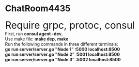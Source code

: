 # ChatRoom4435  
<font size=6>Require grpc, protoc, consul</font>  
First, run **consul agent -dev**,   
Use make file: **make dep**, **make**  
Run the following commands in three different terminals:  
**go run server/server.go "Node 1" :5000 localhost:8500**  
**go run server/server.go "Node 2" :5001 localhost:8500**  
**go run server/server.go "Node 3" :5002 localhost:8500**  
